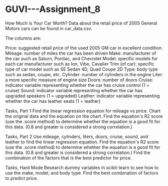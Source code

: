 # GUVI---Assignment_8

How Much is Your Car Worth?
Data about the retail price of 2005 General Motors cars can be found in car_data.csv.

The columns are:

Price: suggested retail price of the used 2005 GM car in excellent condition.
Mileage: number of miles the car has been driven
Make: manufacturer of the car such as Saturn, Pontiac, and Chevrolet
Model: specific models for each car manufacturer such as Ion, Vibe, Cavalier
Trim (of car): specific type of car model such as SE Sedan 4D, Quad Coupe 2D
Type: body type such as sedan, coupe, etc.
Cylinder: number of cylinders in the engine
Liter: a more specific measure of engine size
Doors: number of doors
Cruise: indicator variable representing whether the car has cruise control (1 = cruise)
Sound: indicator variable representing whether the car has upgraded speakers (1 = upgraded)
Leather: indicator variable representing whether the car has leather seats (1 = leather)

Tasks, Part 1
Find the linear regression equation for mileage vs price.
Chart the original data and the equation on the chart.
Find the equation's  R2  score (use the .score method) to determine whether the equation is a good fit for this data. (0.8 and greater is considered a strong correlation.)

Tasks, Part 2
Use mileage, cylinders, liters, doors, cruise, sound, and leather to find the linear regression equation.
Find the equation's  R2  score (use the .score method) to determine whether the equation is a good fit for this data. (0.8 and greater is considered a strong correlation.)
Find the combination of the factors that is the best predictor for price.

Tasks, Hard Mode
Research dummy variables in scikit-learn to see how to use the make, model, and body type.
Find the best combination of factors to predict price.
